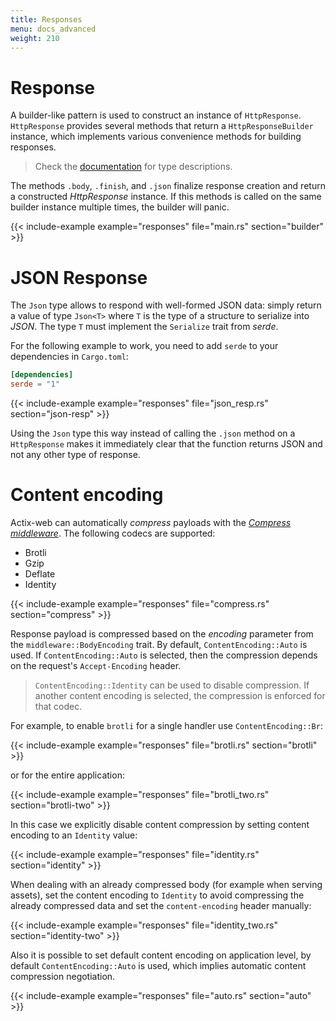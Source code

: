 ```yaml
---
title: Responses
menu: docs_advanced
weight: 210
---
```


# Response

A builder-like pattern is used to construct an instance of `HttpResponse`. `HttpResponse` provides several methods that return a `HttpResponseBuilder` instance, which implements various convenience methods for building responses.

> Check the [documentation][responsebuilder] for type descriptions.

The methods `.body`, `.finish`, and `.json` finalize response creation and return a constructed _HttpResponse_ instance. If this methods is called on the same builder instance multiple times, the builder will panic.

{{< include-example example="responses" file="main.rs" section="builder" >}}

# JSON Response

The `Json` type allows to respond with well-formed JSON data: simply return a value of type `Json<T>` where `T` is the type of a structure to serialize into _JSON_. The type `T` must implement the `Serialize` trait from _serde_.

For the following example to work, you need to add `serde` to your dependencies in `Cargo.toml`:

```toml
[dependencies]
serde = "1"
```

{{< include-example example="responses" file="json_resp.rs" section="json-resp" >}}

Using the `Json` type this way instead of calling the `.json` method on a `HttpResponse` makes it immediately clear that the function returns JSON and not any other type of response.

# Content encoding

Actix-web can automatically _compress_ payloads with the [_Compress middleware_][compressmidddleware]. The following codecs are supported:

- Brotli
- Gzip
- Deflate
- Identity

{{< include-example example="responses" file="compress.rs" section="compress" >}}

Response payload is compressed based on the _encoding_ parameter from the `middleware::BodyEncoding` trait. By default, `ContentEncoding::Auto` is used. If `ContentEncoding::Auto` is selected, then the compression depends on the request's `Accept-Encoding` header.

> `ContentEncoding::Identity` can be used to disable compression. If another content encoding is selected, the compression is enforced for that codec.

For example, to enable `brotli` for a single handler use `ContentEncoding::Br`:

{{< include-example example="responses" file="brotli.rs" section="brotli" >}}

or for the entire application:

{{< include-example example="responses" file="brotli_two.rs" section="brotli-two" >}}

In this case we explicitly disable content compression by setting content encoding to an `Identity` value:

{{< include-example example="responses" file="identity.rs" section="identity" >}}

When dealing with an already compressed body (for example when serving assets), set the content encoding to `Identity` to avoid compressing the already compressed data and set the `content-encoding` header manually:

{{< include-example example="responses" file="identity_two.rs" section="identity-two" >}}

Also it is possible to set default content encoding on application level, by default `ContentEncoding::Auto` is used, which implies automatic content compression negotiation.

{{< include-example example="responses" file="auto.rs" section="auto" >}}

[responsebuilder]: https://docs.rs/actix-web/4/actix_web/dev/struct.HttpResponseBuilder.html
[compressmidddleware]: https://docs.rs/actix-web/4/actix_web/middleware/struct.Compress.html
